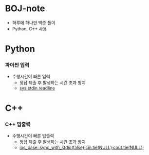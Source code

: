 # BOJ-note
* 하루에 하나만 백준 풀이
* Python, C++ 사용 

# Python
### 파이썬 입력
* 수행시간이 빠른 입력
  * 정답 제출 후 발생하는 시간 초과 방지
  * [sys.stdin.readline](https://velog.io/@yeseolee/Python-%ED%8C%8C%EC%9D%B4%EC%8D%AC-%EC%9E%85%EB%A0%A5-%EC%A0%95%EB%A6%ACsys.stdin.readline)

# C++
### C++ 입출력
* 수행시간이 빠른 입출력
  * 정답 제출 후 발생하는 시간 초과 방지
  * [ios_base::sync_with_stdio(false);cin.tie(NULL);cout.tie(NULL);](https://velog.io/@gogori6565/BOJ-cin.tieNULL%EA%B3%BC-iosbasesyncwithstdiofalse)
